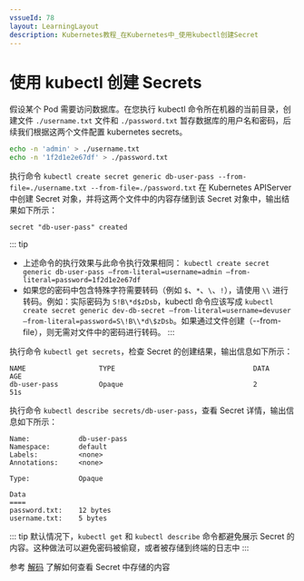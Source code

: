 ```yaml
---
vssueId: 78
layout: LearningLayout
description: Kubernetes教程_在Kubernetes中_使用kubectl创建Secret
---
```


# 使用 kubectl 创建 Secrets

假设某个 Pod 需要访问数据库。在您执行 kubectl 命令所在机器的当前目录，创建文件 `./username.txt` 文件和 `./password.txt` 暂存数据库的用户名和密码，后续我们根据这两个文件配置 kubernetes secrets。

```sh
echo -n 'admin' > ./username.txt
echo -n '1f2d1e2e67df' > ./password.txt
```

执行命令 `kubectl create secret generic db-user-pass --from-file=./username.txt --from-file=./password.txt` 在 Kubernetes APIServer 中创建 Secret 对象，并将这两个文件中的内容存储到该 Secret 对象中，输出结果如下所示：

```
secret "db-user-pass" created
```

::: tip
* 上述命令的执行效果与此命令执行效果相同：
  `kubectl create secret generic db-user-pass –from-literal=username=admin –from-literal=password=1f2d1e2e67df`
* 如果您的密码中包含特殊字符需要转码（例如 `$`、`*`、`\`、`!`），请使用 `\\` 进行转码。例如：实际密码为 `S!B\*d$zDsb`，kubectl 命令应该写成 `kubectl create secret generic dev-db-secret –from-literal=username=devuser –from-literal=password=S\!B\\*d\$zDsb`。如果通过文件创建（--from-file），则无需对文件中的密码进行转码。
:::

执行命令 `kubectl get secrets`，检查 Secret 的创建结果，输出信息如下所示：

```
NAME                  TYPE                                  DATA      AGE
db-user-pass          Opaque                                2         51s
```

执行命令 `kubectl describe secrets/db-user-pass`，查看 Secret 详情，输出信息如下所示：

```
Name:            db-user-pass
Namespace:       default
Labels:          <none>
Annotations:     <none>

Type:            Opaque

Data
====
password.txt:    12 bytes
username.txt:    5 bytes
```

::: tip
默认情况下，`kubectl get` 和 `kubectl describe` 命令都避免展示 Secret 的内容。这种做法可以避免密码被偷窥，或者被存储到终端的日志中
:::

参考 [解码](./decode-edit.html) 了解如何查看 Secret 中存储的内容

